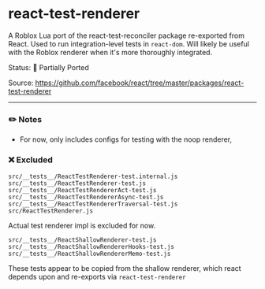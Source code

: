 # react-test-renderer
A Roblox Lua port of the react-test-reconciler package re-exported from React. Used to run integration-level tests in `react-dom`. Will likely be useful with the Roblox renderer when it's more thoroughly integrated.

Status: 🔨 Partially Ported

Source: https://github.com/facebook/react/tree/master/packages/react-test-renderer

---

### ✏️ Notes
* For now, only includes configs for testing with the noop renderer,

### ❌ Excluded

```
src/__tests__/ReactTestRenderer-test.internal.js
src/__tests__/ReactTestRenderer-test.js
src/__tests__/ReactTestRendererAct-test.js
src/__tests__/ReactTestRendererAsync-test.js
src/__tests__/ReactTestRendererTraversal-test.js
src/ReactTestRenderer.js
```

Actual test renderer impl is excluded for now.

```
src/__tests__/ReactShallowRenderer-test.js
src/__tests__/ReactShallowRendererHooks-test.js
src/__tests__/ReactShallowRendererMemo-test.js
```

These tests appear to be copied from the shallow renderer, which react depends upon and re-exports via `react-test-renderer`